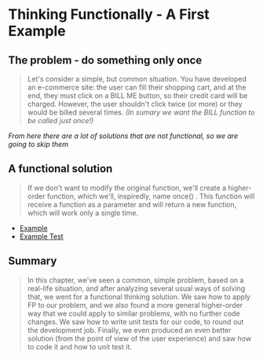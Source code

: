 # Thinking Functionally - A First Example

## The problem - do something only once

> Let's consider a simple, but common situation. You have developed an e-commerce site: the
> user can fill their shopping cart, and at the end, they must click on a BILL ME button, so
> their credit card will be charged. However, the user shouldn't click twice (or more) or they
> would be billed several times. _(In sumary we want the BILL function to be called just once!)_

_From here there are a lot of solutions that are not functional, so we are going to skip them_

## A functional solution

> If we don't want to modify the original function, we'll create a higher-order function, which
> we'll, inspiredly, name once() . This function will receive a function as a parameter and
> will return a new function, which will work only a single time.

- [Example](https://github.com/Andrew4d3/fp-js-kereki/blob/master/chapter-2/once.js)
- [Example Test](https://github.com/Andrew4d3/fp-js-kereki/blob/master/chapter-2/once.test.js)

## Summary

> In this chapter, we've seen a common, simple problem, based on a real-life situation, and
> after analyzing several usual ways of solving that, we went for a functional thinking solution.
> We saw how to apply FP to our problem, and we also found a more general higher-order
> way that we could apply to similar problems, with no further code changes. We saw how to
> write unit tests for our code, to round out the development job. Finally, we even produced
> an even better solution (from the point of view of the user experience) and saw how to code
> it and how to unit test it.
